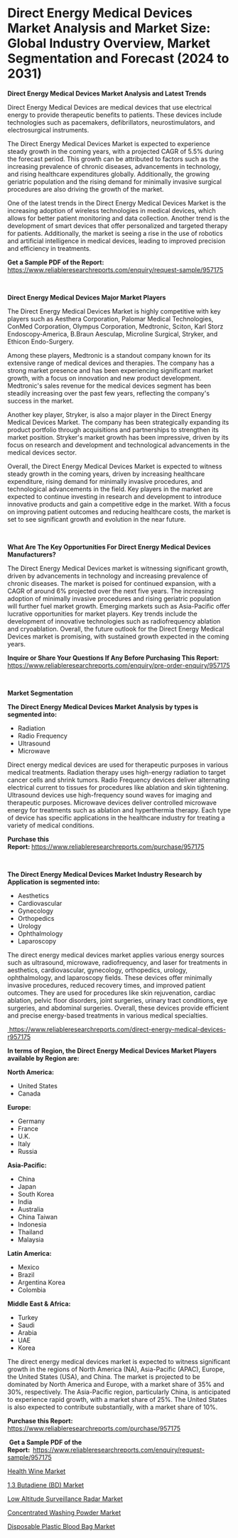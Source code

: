 <p><h1>Direct Energy Medical Devices Market Analysis and Market Size: Global Industry Overview, Market Segmentation and Forecast (2024 to 2031)</h1></p><p><strong>Direct Energy Medical Devices Market Analysis and Latest Trends</strong></p>
<p><p>Direct Energy Medical Devices are medical devices that use electrical energy to provide therapeutic benefits to patients. These devices include technologies such as pacemakers, defibrillators, neurostimulators, and electrosurgical instruments.</p><p>The Direct Energy Medical Devices Market is expected to experience steady growth in the coming years, with a projected CAGR of 5.5% during the forecast period. This growth can be attributed to factors such as the increasing prevalence of chronic diseases, advancements in technology, and rising healthcare expenditures globally. Additionally, the growing geriatric population and the rising demand for minimally invasive surgical procedures are also driving the growth of the market.</p><p>One of the latest trends in the Direct Energy Medical Devices Market is the increasing adoption of wireless technologies in medical devices, which allows for better patient monitoring and data collection. Another trend is the development of smart devices that offer personalized and targeted therapy for patients. Additionally, the market is seeing a rise in the use of robotics and artificial intelligence in medical devices, leading to improved precision and efficiency in treatments.</p></p>
<p><strong>Get a Sample PDF of the Report:&nbsp;</strong> <a href="https://www.reliableresearchreports.com/enquiry/request-sample/957175">https://www.reliableresearchreports.com/enquiry/request-sample/957175</a></p>
<p>&nbsp;</p>
<p><strong>Direct Energy Medical Devices Major Market Players</strong></p>
<p><p>The Direct Energy Medical Devices Market is highly competitive with key players such as Aesthera Corporation, Palomar Medical Technologies, ConMed Corporation, Olympus Corporation, Medtronic, Sciton, Karl Storz Endoscopy-America, B.Braun Aesculap, Microline Surgical, Stryker, and Ethicon Endo-Surgery.</p><p>Among these players, Medtronic is a standout company known for its extensive range of medical devices and therapies. The company has a strong market presence and has been experiencing significant market growth, with a focus on innovation and new product development. Medtronic's sales revenue for the medical devices segment has been steadily increasing over the past few years, reflecting the company's success in the market.</p><p>Another key player, Stryker, is also a major player in the Direct Energy Medical Devices Market. The company has been strategically expanding its product portfolio through acquisitions and partnerships to strengthen its market position. Stryker's market growth has been impressive, driven by its focus on research and development and technological advancements in the medical devices sector.</p><p>Overall, the Direct Energy Medical Devices Market is expected to witness steady growth in the coming years, driven by increasing healthcare expenditure, rising demand for minimally invasive procedures, and technological advancements in the field. Key players in the market are expected to continue investing in research and development to introduce innovative products and gain a competitive edge in the market. With a focus on improving patient outcomes and reducing healthcare costs, the market is set to see significant growth and evolution in the near future.</p></p>
<p>&nbsp;</p>
<p><strong>What Are The Key Opportunities For Direct Energy Medical Devices Manufacturers?</strong></p>
<p><p>The Direct Energy Medical Devices market is witnessing significant growth, driven by advancements in technology and increasing prevalence of chronic diseases. The market is poised for continued expansion, with a CAGR of around 6% projected over the next five years. The increasing adoption of minimally invasive procedures and rising geriatric population will further fuel market growth. Emerging markets such as Asia-Pacific offer lucrative opportunities for market players. Key trends include the development of innovative technologies such as radiofrequency ablation and cryoablation. Overall, the future outlook for the Direct Energy Medical Devices market is promising, with sustained growth expected in the coming years.</p></p>
<p><strong>Inquire or Share Your Questions If Any Before Purchasing This Report:</strong> <a href="https://www.reliableresearchreports.com/enquiry/pre-order-enquiry/957175">https://www.reliableresearchreports.com/enquiry/pre-order-enquiry/957175</a></p>
<p>&nbsp;</p>
<p><strong>Market Segmentation</strong></p>
<p><strong>The Direct Energy Medical Devices Market Analysis by types is segmented into:</strong></p>
<p><ul><li>Radiation</li><li>Radio Frequency</li><li>Ultrasound</li><li>Microwave</li></ul></p>
<p><p>Direct energy medical devices are used for therapeutic purposes in various medical treatments. Radiation therapy uses high-energy radiation to target cancer cells and shrink tumors. Radio Frequency devices deliver alternating electrical current to tissues for procedures like ablation and skin tightening. Ultrasound devices use high-frequency sound waves for imaging and therapeutic purposes. Microwave devices deliver controlled microwave energy for treatments such as ablation and hyperthermia therapy. Each type of device has specific applications in the healthcare industry for treating a variety of medical conditions.</p></p>
<p><strong>Purchase this Report:&nbsp;</strong><a href="https://www.reliableresearchreports.com/purchase/957175">https://www.reliableresearchreports.com/purchase/957175</a></p>
<p>&nbsp;</p>
<p><strong>The Direct Energy Medical Devices Market Industry Research by Application is segmented into:</strong></p>
<p><ul><li>Aesthetics</li><li>Cardiovascular</li><li>Gynecology</li><li>Orthopedics</li><li>Urology</li><li>Ophthalmology</li><li>Laparoscopy</li></ul></p>
<p><p>The direct energy medical devices market applies various energy sources such as ultrasound, microwave, radiofrequency, and laser for treatments in aesthetics, cardiovascular, gynecology, orthopedics, urology, ophthalmology, and laparoscopy fields. These devices offer minimally invasive procedures, reduced recovery times, and improved patient outcomes. They are used for procedures like skin rejuvenation, cardiac ablation, pelvic floor disorders, joint surgeries, urinary tract conditions, eye surgeries, and abdominal surgeries. Overall, these devices provide efficient and precise energy-based treatments in various medical specialties.</p></p>
<p><a href="https://www.reliableresearchreports.com/direct-energy-medical-devices-r957175">&nbsp;https://www.reliableresearchreports.com/direct-energy-medical-devices-r957175</a></p>
<p><strong>In terms of Region, the Direct Energy Medical Devices Market Players available by Region are:</strong></p>
<p>
    <p> <strong> North America: </strong>
        <ul>
            <li>United States</li>
            <li>Canada</li>
        </ul>
        </p> 
    <p> <strong> Europe: </strong>
        <ul>
            <li>Germany</li>
            <li>France</li>
            <li>U.K.</li>
            <li>Italy</li>
            <li>Russia</li>
        </ul>
        </p> 
    <p> <strong> Asia-Pacific: </strong>
        <ul>
            <li>China</li>
            <li>Japan</li>
            <li>South Korea</li>
            <li>India</li>
            <li>Australia</li>
            <li>China Taiwan</li>
            <li>Indonesia</li>
            <li>Thailand</li>
            <li>Malaysia</li>
        </ul>
        </p> 
    <p> <strong> Latin America: </strong>
        <ul>
            <li>Mexico</li>
            <li>Brazil</li>
            <li>Argentina Korea</li>
            <li>Colombia</li>
        </ul>
        </p> 
    <p> <strong> Middle East & Africa: </strong>
        <ul>
            <li>Turkey</li>
            <li>Saudi</li>
            <li>Arabia</li>
            <li>UAE</li>
            <li>Korea</li>
        </ul>
    </p>
    </p>
<p><p>The direct energy medical devices market is expected to witness significant growth in the regions of North America (NA), Asia-Pacific (APAC), Europe, the United States (USA), and China. The market is projected to be dominated by North America and Europe, with a market share of 35% and 30%, respectively. The Asia-Pacific region, particularly China, is anticipated to experience rapid growth, with a market share of 25%. The United States is also expected to contribute substantially, with a market share of 10%.</p></p>
<p><strong>Purchase this Report: </strong><a href="https://www.reliableresearchreports.com/purchase/957175">https://www.reliableresearchreports.com/purchase/957175</a></p>
<p>&nbsp;<strong>Get a Sample PDF of the Report:&nbsp;&nbsp;</strong><a href="https://www.reliableresearchreports.com/enquiry/request-sample/957175">https://www.reliableresearchreports.com/enquiry/request-sample/957175</a></p>
<p><strong></strong></p>
<p><p><a href="https://medium.com/@lindakreitz382024/health-wine-market-size-share-trends-analysis-report-by-product-cold-maceration-percolation-hot-1471ed9eb1d4">Health Wine Market</a></p><p><a href="https://github.com/lylyparadise/Market-Research-Report-List-5/blob/main/13-butadiene-bd-market.md">1,3 Butadiene (BD) Market</a></p><p><a href="https://issuu.com/reportprime-2/docs/low-altitude-surveillance-radar-mar_a169b788b6916a">Low Altitude Surveillance Radar Market</a></p><p><a href="https://medium.com/@lindakreitz382024/concentrated-washing-powder-industry-forecast-market-shifts-and-strategic-imperatives-2024-558b1ca4ecd7">Concentrated Washing Powder Market</a></p><p><a href="https://issuu.com/reportprime-2/docs/disposable-plastic-blood-bag-market_cd89cd99e42422">Disposable Plastic Blood Bag Market</a></p></p>